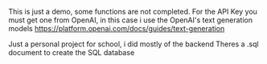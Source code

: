 This is just a demo, some functions are not completed.
For the API Key you must get one from OpenAI, in this case i use the OpenAI's text generation models
https://platform.openai.com/docs/guides/text-generation

Just a personal project for school, i did mostly of the backend
Theres a .sql document to create the  SQL database

